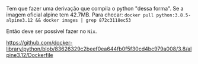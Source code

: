 


Tem que fazer uma derivação que compila o python "dessa forma". Se a imagem oficial alpine tem 42.7MB. 
Para checar:
`docker pull python:3.8.5-alpine3.12 && docker images | grep 872c3118ec53`

Então deve ser possivel fazer no `Nix`.


https://github.com/docker-library/python/blob/83626329c2beef0ea644fb0f5f30cd4bc979a008/3.8/alpine3.12/Dockerfile
